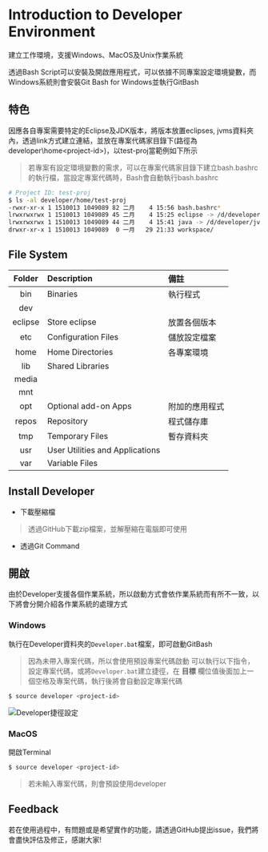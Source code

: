 # Introduction to Developer Environment

建立工作環境，支援Windows、MacOS及Unix作業系統

透過Bash Script可以安裝及開啟應用程式，可以依據不同專案設定環境變數，而Windows系統則會安裝Git Bash for Windows並執行GitBash

## 特色

因應各自專案需要特定的Eclipse及JDK版本，將版本放置eclipses, jvms資料夾內，透過link方式建立連結，並放在專案代碼家目錄下(路徑為developer\home\<project-id>)，以test-proj當範例如下所示

> 若專案有設定環境變數的需求，可以在專案代碼家目錄下建立bash.bashrc的執行檔，當設定專案代碼時，Bash會自動執行bash.bashrc

```bash
# Project ID: test-proj
$ ls -al developer/home/test-proj
-rwxr-xr-x 1 1510013 1049089 82 二月    4 15:56 bash.bashrc*
lrwxrwxrwx 1 1510013 1049089 45 二月    4 15:25 eclipse -> /d/developer/eclipses/eclipse-jee-2019-06-R-win32-x86_64/
lrwxrwxrwx 1 1510013 1049089 44 二月    4 15:41 java -> /d/developer/jvms/jdk-7u02-windows-i586/
drwxr-xr-x 1 1510013 1049089  0 一月   29 21:33 workspace/
```

## File System

| Folder  | Description          | 備註         |
| :-----: | :------------------- | :----------- |
| bin     | Binaries             | 執行程式      |
| dev     |
| eclipse | Store eclipse        | 放置各個版本  |
| etc     | Configuration Files  | 儲放設定檔案  |
| home    | Home Directories     | 各專案環境    |
| lib     | Shared Libraries     |
| media   |
| mnt     |
| opt     | Optional add-on Apps | 附加的應用程式 |
| repos   | Repository           | 程式儲存庫     |
| tmp     | Temporary Files      | 暫存資料夾     |
| usr     | User Utilities and Applications |
| var     | Variable Files       |

## Install Developer

- 下載壓縮檔
> 透過GitHub下載zip檔案，並解壓縮在電腦即可使用
- 透過Git Command
> 

## 開啟

由於Developer支援各個作業系統，所以啟動方式會依作業系統而有所不一致，以下將會分開介紹各作業系統的處理方式

### Windows

執行在Developer資料夾的`Developer.bat`檔案，即可啟動GitBash

> 因為未帶入專案代碼，所以會使用預設專案代碼啟動
> 可以執行以下指令，設定專案代碼，或將`Developer.bat`建立捷徑，在 **目標** 欄位值後面加上一個空格及專案代碼，執行後將會自動設定專案代碼

```bash
$ source developer <project-id>
```

![Developer捷徑設定](https://i.imgur.com/BiwMhW9.png)


### MacOS

開啟Terminal

```bash
$ source developer <project-id>
```

> 若未輸入專案代碼，則會預設使用developer

## Feedback

若在使用過程中，有問題或是希望實作的功能，請透過GitHub提出issue，我們將會盡快評估及修正，感謝大家!